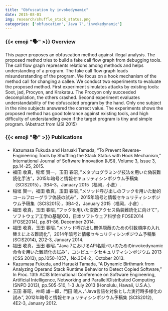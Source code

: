 ```yaml
---
title: "Obfuscation by invokedynamic"
date: 2015-08-01
img: research/shuffle_stack_status.png
categories: ['obfuscation','Java 7','invokedynamic']
---
```


### {{< emoji ":speaking_head:" >}} Overview

This paper proposes an obfuscation method against illegal analysis.
The proposed method tries to build a fake call flow graph from debugging tools.
The call flow graph represents relations among methods and helps understanding of a program.
The fake call flow graph leads misunderstanding of the program.
We focus on a hook mechanism of the method call for changing a callee.
We conduct two experiments to evaluate the proposed method.
First experiment simulates attacks by existing tools: Soot, jad, Procyon, and Krakatau.
The Procyon only succeeded decompilation, the others crashed.
Second experiment evaluates understandability of the obfuscated program by the hand.
Only one subject in the nine subjects answered the correct value.
The experiments shows the proposed method has good tolerance against existing tools, and high difficulty of understanding even if the target program is tiny and simple program.
(Abstract from IJSI 2015)


### {{< emoji ":books:" >}} Publications

* Kazumasa Fukuda and Haruaki Tamada, “To Prevent Reverse-Engineering Tools by Shuffling the Stack Status with Hook Mechanism,” International Journal of Software Innovation (IJSI), Volume 3, Issue 3, pp.14-25, 2015.
* 福田 收真，稲垣 賢一，玉田 春昭，”メタプログラミング技法を用いた偽装難読化手法”，2015年暗号と情報セキュリティシンポジウム予稿集（SCIS2015），3B4-3，January 2015（福岡，小倉）.
* 稲垣 賢一，福田 收真，玉田 春昭，”メソッド呼び出しのフックを用いた動的コールフローグラフ偽装の試み”，2015年暗号と情報セキュリティシンポジウム予稿集（SCIS2015），3B4-2，January 2015（福岡，小倉）. 
* 福田 收真，玉田 春昭，”フックを用いた変数アクセス偽装難読化に向けて”，ソフトウェア工学の基礎XXI，日本ソフトウェア科学会 FOSE2014 (FOSE2014), pp.81–86, December 2014.
* 福田 收真，玉田 春昭，”メソッド呼び出し関係隠蔽のための引数順序の入れ替えによる難読化”，2014年暗号と情報セキュリティシンポジウム予稿集 (SCIS2014), 2D2-3, January 2014.
* 福田 收真，玉田 春昭，”Java 7におけるAPI名隠ぺいのためのinvokedynamic命令を用いた難読化の試み”，コンピュータセキュリティシンポジウム 2013 (CSS 2013), pp.1050-1057，No.3D4-2，October 2013.
* Kazumasa Fukuda, and Haruaki Tamada, “A Dynamic Birthmark from Analyzing Operand Stack Runtime Behavior to Detect Copied Software,” In Proc. 13th ACIS International Conference on Software Engineering, Artificial Intelligence, Networking and Parallel/Distributed Computing (SNPD 2013), pp.505-510, 1-3 July 2013 (Honolulu, Hawaii, U.S.A.).
* 玉田 春昭，神崎 雄一郎，門田 暁人，”Java言語を対象とした実行時多様化の試み”, 2012年暗号と情報セキュリティシンポジウム予稿集 (SCIS2012), 4E2-3, January 2012.

